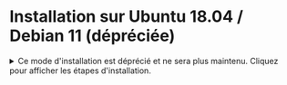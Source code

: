 # Installation sur Ubuntu 18.04 / Debian 11 (dépréciée)

<details>
<summary>Ce mode d'installation est déprécié et ne sera plus maintenu. Cliquez pour afficher les étapes d'installation.</summary>

## Pré-requis

|Logiciel|Usage|
|---|---|
|Python 3.10+ (v14)||
|Node.js 16||
|Redis 6|Cache et mises à jour en temps réel|
|MariaDB 10.3.x / Postgres 9.5.x|Bases de données|
|yarn 1.12+|Gestion des dépendances Javascript|
|pip 20+|Gestion des dépendances Python|
|wkhtmltopdf (version 0.12.6 with patched qt)|Génération de PDF|
|cron|Planification des tâches de fond|
|NGINX|Proxy en production|


::alert{type="info"}
Les commandes ci-dessous supposent que vous utilisez l'utilisateur *root*, sinon vous devrez utiliser `sudo` devant chaque commande.
::

## git, Redis, wkhtmltopdf

```sh
apt-get install ca-certificates
apt-get update
apt-get install -y git
apt-get install -y redis-server
apt-get install -y xvfb libfontconfig wkhtmltopdf
```

## Python 3.10

```sh
python3 --version
# Doit renvoyer : Python 3.10

apt-get install python3.10-venv
```

<details>
<summary>Cliquez ici pour afficher les étapes d'installation si Python 3.10 n'est pas installé.</summary>

```sh
# Ajouter le répertoire PPA de Python 3.10 (non-standard)
apt-get install -y software-properties-common
add-apt-repository -y ppa:deadsnakes/ppa

# Installer Python 3.10
apt-get update
apt-get install -y build-essential python3.10 python3.10-dev python3.10-distutils python3.10-venv

# Installer pip
curl -sS https://bootstrap.pypa.io/get-pip.py | python3.10
```
</details>

## MariaDB

```sh
apt-get install -y apt-transport-https curl
sudo curl -o /etc/apt/trusted.gpg.d/mariadb_release_signing_key.asc 'https://mariadb.org/mariadb_release_signing_key.asc'
sudo sh -c "echo 'deb https://mirrors.ircam.fr/pub/mariadb/repo/10.8/ubuntu bionic main' >>/etc/apt/sources.list"
apt-get update
apt-get install -y mariadb-server-10.8

# Vérifier la version de MariaDB
mariadb --version | awk '{print $5}' | cut -d'-' -f1

```

Pendant l'installation, vous devrez choisir un mot de passe *root* pour votre base de données.  
Si ce n'est pas le cas, vous pouvez lancer la commande suivante:

```sh
sudo service mysql restart

sudo mysql_secure_installation
# > Enter current password for root (enter for none):
# Appuyer simplement sur Entrée à la première question.
# > Switch to unix_socket authentication [Y/n]
# Répondre non (n) à la question, car nous utiliserons l'authentification par mot de passe.
# > Set root password? [Y/n]
# Répondre oui (Y), puis entrer un mot de passe sécurisé pour l'utilisateur `root` de la base de données.
# Ce mot de passe sera demandé à chaque création de site, ainsi que lors des opérations de maintenance.
# Ensuite, répondre oui (Y) à toutes les questions suivantes.
```

```sh
# Vérifiez que vous pouvez vous connecter à la base de données
mysql -u root -p
```

Installez également le client MariaDB

```sh
apt-get install mariadb-client-10.8
```

Dodock nécessite une configuration particulière de MariaDB.  
Modifiez le fichier de configuration `/etc/mysql/my.cnf` pour y ajouter la configuration suivante :

```yaml
[mysqld]
character-set-client-handshake = FALSE
character-set-server = utf8mb4
collation-server = utf8mb4_unicode_ci

[mysql]
default-character-set = utf8mb4
```

Terminez en redémarrant le service mysql

```sh
service mysql restart
```

## NodeJS

### Installation via *nvm*

::alert{type="info"}
⚠️ Les commandes ci-dessous ne sont pas automatiquement mises à jour.  
N'hésitez pas à modifier la version de *nvm* à utiliser en fonction des dernières publications.
::

```sh
curl -o- https://raw.githubusercontent.com/creationix/nvm/v0.39.2/install.sh | bash

export NVM_DIR="$HOME/.nvm"
[ -s "$NVM_DIR/nvm.sh" ] && \. "$NVM_DIR/nvm.sh"  # This loads nvm

nvm install 16
```

Vérifiez que NodeJS a bien été installé
```sh
node -v

# résultat
v16.18.0
```

Finalement, installez *yarn*
```sh
npm install -g yarn
```

## Dokos CLI

Dokos CLI est une ligne de commande, adaptée de [Bench](https://github.com/frappe/bench), permettant de gérer vos sites et applications Dodock.  
Vous pouvez l'installer grâce à pip

```sh
python3.10 -m pip install dokos-cli
python3.10 -m pip install --upgrade urllib3
python3.10 -m pip install --upgrade requests
```

Vérifiez que Dokos CLI a bien été installée

```sh
bench --version

# résultat
2.5.3
```

## Création d'un site en mode *développement*

```sh
cd ~
bench init dokos-bench
```

Démarrez votre site

```sh
cd dokos-bench
bench start
```

</details>
